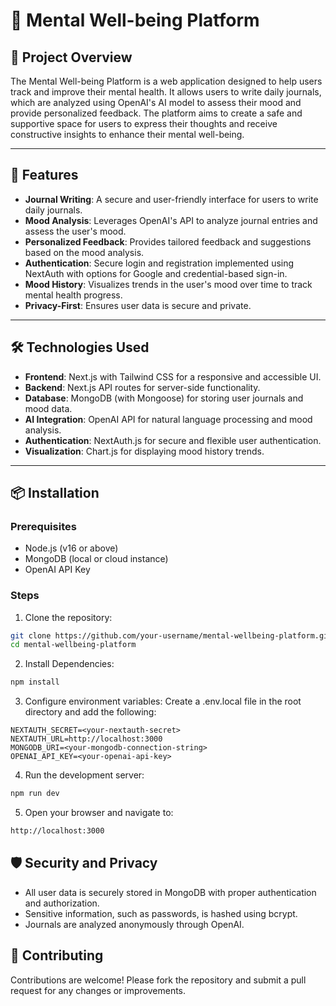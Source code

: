 # 🌟 Mental Well-being Platform

## 📝 Project Overview
The Mental Well-being Platform is a web application designed to help users track and improve their mental health. It allows users to write daily journals, which are analyzed using OpenAI's AI model to assess their mood and provide personalized feedback. The platform aims to create a safe and supportive space for users to express their thoughts and receive constructive insights to enhance their mental well-being.

---

## 🚀 Features
- **Journal Writing**: A secure and user-friendly interface for users to write daily journals.
- **Mood Analysis**: Leverages OpenAI's API to analyze journal entries and assess the user's mood.
- **Personalized Feedback**: Provides tailored feedback and suggestions based on the mood analysis.
- **Authentication**: Secure login and registration implemented using NextAuth with options for Google and credential-based sign-in.
- **Mood History**: Visualizes trends in the user's mood over time to track mental health progress.
- **Privacy-First**: Ensures user data is secure and private.

---

## 🛠️ Technologies Used
- **Frontend**: Next.js with Tailwind CSS for a responsive and accessible UI.
- **Backend**: Next.js API routes for server-side functionality.
- **Database**: MongoDB (with Mongoose) for storing user journals and mood data.
- **AI Integration**: OpenAI API for natural language processing and mood analysis.
- **Authentication**: NextAuth.js for secure and flexible user authentication.
- **Visualization**: Chart.js for displaying mood history trends.

---

## 📦 Installation

### Prerequisites
- Node.js (v16 or above)
- MongoDB (local or cloud instance)
- OpenAI API Key

### Steps
1. Clone the repository:
 ```bash
 git clone https://github.com/your-username/mental-wellbeing-platform.git
 cd mental-wellbeing-platform
 ```
2. Install Dependencies:
 ```bash
 npm install
 ```
3. Configure environment variables: Create a .env.local file in the root directory and add the following:
 ```env
 NEXTAUTH_SECRET=<your-nextauth-secret>
 NEXTAUTH_URL=http://localhost:3000
 MONGODB_URI=<your-mongodb-connection-string>
 OPENAI_API_KEY=<your-openai-api-key>
 ```
4. Run the development server:
 ```bash
 npm run dev
 ```
5. Open your browser and navigate to:
 ```bash
 http://localhost:3000
 ```

## 🛡️ Security and Privacy
 - All user data is securely stored in MongoDB with proper authentication and
    authorization.
 - Sensitive information, such as passwords, is hashed using bcrypt.
 - Journals are analyzed anonymously through OpenAI.

## 🤝 Contributing
Contributions are welcome! Please fork the repository and submit a pull request for any changes or improvements.

